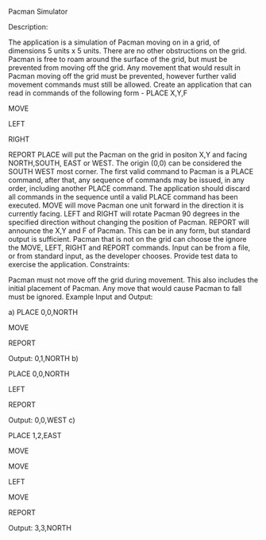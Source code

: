 Pacman Simulator

Description:

The application is a simulation of Pacman moving on in a grid, of dimensions 5 units x 5 units.
There are no other obstructions on the grid.
Pacman is free to roam around the surface of the grid, but must be prevented from moving off the grid. Any movement that would result in Pacman moving off the grid must be prevented, however further valid movement commands must still be allowed.
Create an application that can read in commands of the following form -
PLACE X,Y,F

MOVE

LEFT

RIGHT

REPORT
PLACE will put the Pacman on the grid in positon X,Y and facing NORTH,SOUTH, EAST or WEST.
The origin (0,0) can be considered the SOUTH WEST most corner.
The first valid command to Pacman is a PLACE command, after that, any sequence of commands may be issued, in any order, including another PLACE command. The application should discard all commands in the sequence until a valid PLACE command has been executed.
MOVE will move Pacman one unit forward in the direction it is currently facing.
LEFT and RIGHT will rotate Pacman 90 degrees in the specified direction without changing the position of Pacman.
REPORT will announce the X,Y and F of Pacman. This can be in any form, but standard output is sufficient.
Pacman that is not on the grid can choose the ignore the MOVE, LEFT, RIGHT and REPORT commands.
Input can be from a file, or from standard input, as the developer chooses.
Provide test data to exercise the application.
Constraints:

Pacman must not move off the grid during movement. This also includes the initial placement of Pacman.
Any move that would cause Pacman to fall must be ignored.
Example Input and Output:

a)
PLACE 0,0,NORTH

MOVE

REPORT

Output: 0,1,NORTH
b)

PLACE 0,0,NORTH

LEFT

REPORT

Output: 0,0,WEST
c)

PLACE 1,2,EAST

MOVE

MOVE

LEFT

MOVE

REPORT

Output: 3,3,NORTH
